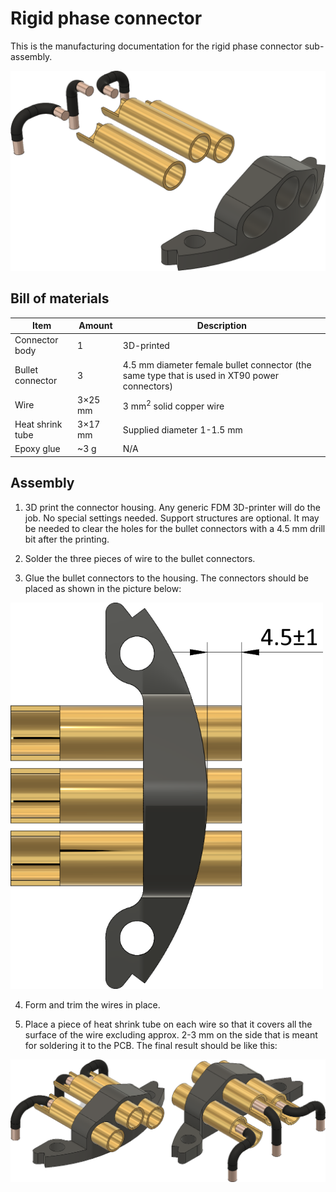 # Rigid phase connector

This is the manufacturing documentation for the rigid phase connector sub-assembly.

<img src="pics/11.png" width="800" />

## Bill of materials

Item               | Amount | Description
-------------------|--------|-------------------------------------------------------------
Connector body     | 1      | 3D-printed
Bullet connector   | 3      | 4.5 mm diameter female bullet connector (the same type that is used in XT90 power connectors)
Wire               | 3×25 mm| 3 mm<sup>2</sup> solid copper wire
Heat shrink tube   | 3×17 mm| Supplied diameter 1-1.5 mm
Epoxy glue         | ~3 g   | N/A

## Assembly

1) 3D print  the connector housing.
   Any generic FDM 3D-printer will do the job.
   No special settings needed.
   Support structures are optional.
   It may be needed to clear the holes for the bullet connectors with a 4.5 mm drill bit after the printing.

2) Solder the three pieces of wire to the bullet connectors.

3) Glue the bullet connectors to the housing. The connectors should be placed as shown in the picture below:

<img src="pics/12.png" width="500" />

4) Form and trim the wires in place.

5) Place a piece of heat shrink tube on each wire so that it covers all the surface of the wire excluding
   approx. 2-3 mm on the side that is meant for soldering it to the PCB.
   The final result should be like this:

<img src="pics/5.png" />
